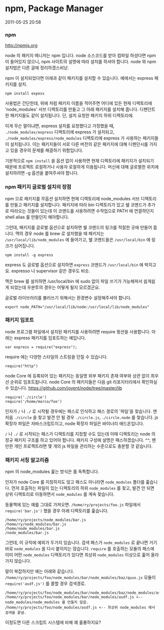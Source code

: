 # npm, Package Manager

2011-05-25 20:58

### npm

<http://npmjs.org>

node 의 패키지 메니저는 npm 입니다.
node 소스코드를 받아 컴파일 하셨다면 npm 이 들어있지 않으니, npm 사이트의 설명에 따라 설치를 하셔야 합니다.
node 와 npm 설치법은 다른 글에 정리하겠스비낟.

npm 이 설치되었다면 아래과 같이 패키지를 설치할 수 있습니다. 예에서는 express 패키지를 설치.

	npm install expess

사용법은 간단한데, 위에 처럼 패키지 이름을 적어주면 
어디에 있든 현재 디렉토리에 'node_modules' 서브 디렉토리를 만들고 그 아래 패키지를 설치해 줍니다.
디펜던트한 패키지들도 같이 설치됩니다.
단, 설치 요청한 패키지 하위 디렉토리에.

이게 무슨 말이냐면, express 설치를 요청했다고 가정했을 때,
`./node_modules/express` 디렉토리에 express 가 설치되고,
`./node_modules/express/node_modules` 디렉토리에 express 가 사용하는 패키지들이 설치됩니다.
이는 패키지들이 서로 다른 버전의 같은 패키지에 대해 디펜던시를 가지고 있을 경우의 문제를 해결하기 위함입니다.

기본적으로 `npm install` 을 옵션 없이 사용하면 현재 디렉토리에 패키지가 설치되기 때문에
프로젝트 로컬하거나 사용자 로컬하게 이용됩니다.
머신에 대해 글로벌한 위치에 설치하려면 -g 옵션을 붙여주셔야 합니다.


### npm 패키지 글로벌 설치의 장점

npm 으로 패키지를 무옵션 설치하면 현재 디렉토리에 node_modules 서브 디렉토리를 만들고 패키지를 설치합니다.
패키지에 따라 bin 디렉토리가 있고 쉘 코멘드가 추가로 따라오는 것들이 있는데
이 코멘드를 사용하려면 수작업으로 PATH 에 연결하던지 shell alias 를 만들던지 해야합니다.

그런데, 패키지를 글로벌 옵션으로 설치하면 쉘 코멘드의 링크를 적절한 곳에 만들어 줍니다.
맥의 경우 node 를 brew 로 설치했을 때 패키지는 `/usr/local/lib/node_modules` 에 들어가고,
쉘 코멘드들은 `/usr/local/bin` 에 링크가 심어집니다.
 
	npm install -g express

express 도 글로벌 옵션으로 설치하면 `express` 코멘드가 `/usr/local/bin` 에 박히고요.
expresso 나 supervisor 같은 경우도 비슷.

맥은 brew 를 설치하면 /usr/local/bin 에 sudo 없이 파일 쓰기가 가능해져서 쉽게쉽게 되었는데
우분투의 경우는 어떻게 될지 모르겠군요.

글로벌 라이브러리를 불러쓰기 위해서는 환경변수 설정해주셔야 합니다.

	export node_PATH="/usr/local/lib/node:/usr/local/lib/node_modules"


### 패키지 임포트

node 프로그램 파일에서 설치된 패키지를 사용하려면 require 펑션을 사용합니다.
아래는 express 패키지를 임포트하는 예입니다.

	var express = require("express");

require 에는 다양한 스타일의 스트링을 던질 수 있습니다.

	require("http")

node Core 에 등록되어 있는 패키지는 동일명 외부 패키지 존재 여부와 상관 없이 최우선 순위로 임포트됩니다.
node Core 의 패키지들은 다음 git 리포지터리에서 확인하실 수 있습니다.
<https://github.com/joyent/node/tree/master/lib>

	require('./circle')
	require('/home/marco/foo')

인자가 `/` 나 `./` 로 시작될 경우에는 패스로 인식하고 패스 경로의 '파일'을 찾습니다.
맨 처음 `./circle` 을 찾고 발견 안 될 경우 `./circle.js`, `./circle.node` 를 찾습니다.
js 확장자 파일은 자바스크립트이고, node 확장자 파일은 바이너리 애드온입니다.

`/` 나 `./` 로 시작되는 패스가 디렉토리를 지정할 수도 있는데
이때 디렉토리는 node 의 정규 패키지 구조를 하고 있어야 합니다.
패키지 구성에 설명은 패스하겠습니다. ^^;
왠만한 개인 프로젝트라면 몇 개의 js 파일을 관리하는 수준으로도 충분할 것 같습니다.


### 패키지 서칭 알고리즘

npm 의 node_modules 훑는 방식은 좀 독특합니다.

인자가 node Core 를 지칭하지도 않고 패스도 아니라면 `node_modules` 폴더를 훑습니다.
먼저 호출하는 파일이 있는 디렉토리의 하위 `node_modules` 를 찾고, 
발견 안 되면 상위 디렉토리로 이동하면서 `node_modules` 를 계속 찾습니다.

동물책에 있는 예를 그대로 가져오면.
`/home/ry/projects/foo.js` 파일에서 `require('bar.js')` 했을 경우 아래 디렉토리를 훑습니다.

	/home/ry/projects/node_modules/bar.js
	/home/ry/node_modules/bar.js
	/home/node_modules/bar.js
	/node_modules/bar.js

그런데, 이 규칙에 예외가 두가지 있습니다.
검색 패스가 `node_modules` 로 끝나면 거기 바로 `node_modules` 을 다시 붙이지는 않습니다.
`require` 를 호출하는 모듈의 패스에 이미 어떤 `node_modules` 디렉토리가 있다면
최상위 `node_modules` 이상으로 훑어 올라가지 않습니다.

말이 복잡하지만 예는 아래와 같습니다.
`/home/ry/projects/foo/node_modules/bar/node_modules/baz/quux.js` 모듈이 `require('asdf.js')` 를 콜할 경우 검색경로.

	/home/ry/projects/foo/node_modules/bar/node_modules/baz/node_modules/asdf.js
	/home/ry/projects/foo/node_modules/bar/node_modules/asdf.js <-- node_modules/node_modules 를 만들지 않음.
	/home/ry/projects/foo/node_modules/asdf.js <-- 최상위 node_modules 에서 검색을 끝냄.

이정도면 다른 스크립트 시스템에 비해 꽤 훌륭하지요?

